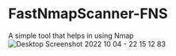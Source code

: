 # FastNmapScanner-FNS
A simple tool that helps in using Nmap
![Desktop Screenshot 2022 10 04 - 22 15 12 83](https://user-images.githubusercontent.com/112974462/194013712-3eef2c76-4d83-49e8-b28f-d9d08267947e.png)
